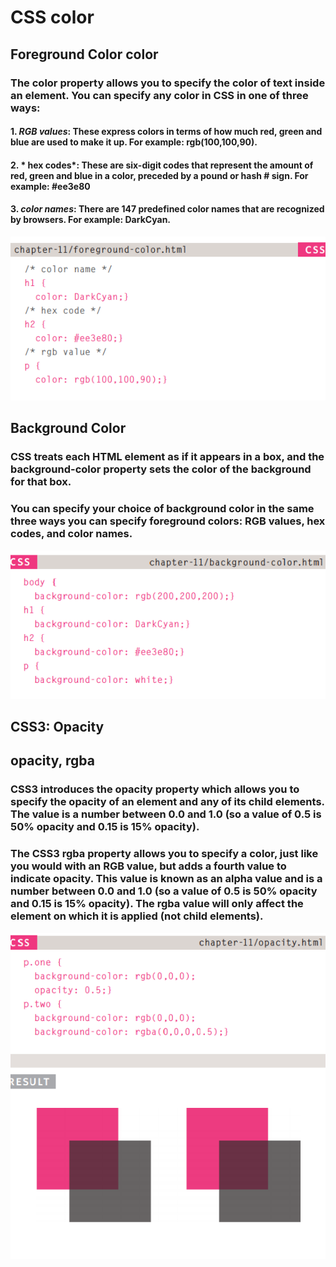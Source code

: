 # CSS color
## Foreground Color color
### The color property allows you to specify the color of text inside an element. You can specify any color in CSS in one of three ways:
#### 1. *RGB values*: These express colors in terms of how much red, green and blue are used to make it up. For example: rgb(100,100,90).
#### 2. * hex codes*: These are six-digit codes that represent the amount of red, green and blue in a color, preceded by a pound or hash # sign. For example: #ee3e80
#### 3. *color names*: There are 147 predefined color names that are recognized by browsers. For example: DarkCyan.
![image](capture.PNG)

## Background Color
### CSS treats each HTML element as if it appears in a box, and the background-color property sets the color of the background for that box.
### You can specify your choice of background color in the same three ways you can specify foreground colors: RGB values, hex codes, and color names. 
![image](capture1.PNG)

## CSS3: Opacity
## opacity, rgba
### CSS3 introduces the opacity property which allows you to specify the opacity of an element and any of its child elements. The value is a number between 0.0 and 1.0 (so a value of 0.5 is 50% opacity and 0.15 is 15% opacity).

### The CSS3 rgba property allows you to specify a color, just like you would with an RGB value, but adds a fourth value to indicate opacity. This value is known as an alpha value and is a number between 0.0 and 1.0 (so a value of 0.5 is 50% opacity and 0.15 is 15% opacity). The rgba value will only affect the element on which it is applied (not child elements).
![image](capture2.PNG)
